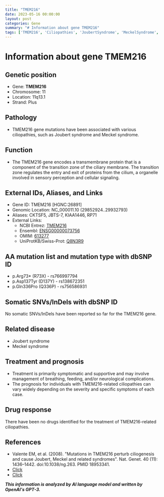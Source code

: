 ```yaml
---
title: "TMEM216"
date: 2023-05-16 00:00:00
layout: post
categories: Gene
summary: "# Information about gene TMEM216"
tags: ['TMEM216', 'Ciliopathies', 'JoubertSyndrome', 'MeckelSyndrome', 'TransmembraneProtein', 'TransitionZone', 'SymptomaticTreatment', 'Prognosis']
---
```


# Information about gene TMEM216

## Genetic position
- Gene: **TMEM216**
- Chromosome: 11
- Location: 11q13.1
- Strand: Plus

## Pathology
- TMEM216 gene mutations have been associated with various ciliopathies, such as Joubert syndrome and Meckel syndrome.

## Function
- The TMEM216 gene encodes a transmembrane protein that is a component of the transition zone of the ciliary membrane. The transition zone regulates the entry and exit of proteins from the cilium, a organelle involved in sensory perception and cellular signaling.

## External IDs, Aliases, and Links
- Gene ID:  TMEM216 [HGNC:26891]
- Genomic Location: NC_000011.10 (29852924..29932793)
- Aliases: CKTSF5, JBTS-7, KIAA1446, RP71
- External Links:
    - NCBI Entrez: [TMEM216]([Click](https://www.ncbi.nlm.nih.gov/gene/28952))
    - Ensembl: [ENSG00000073756]([Click](https://www.ensembl.org/Homo_sapiens/Gene/Summary?g=ENSG00000073756;r=11:29852924-29932793))
    - OMIM: [613277]([Click](https://www.omim.org/entry/613277))
    - UniProtKB/Swiss-Prot: [Q8N3R9]([Click](https://www.uniprot.org/uniprot/Q8N3R9))

## AA mutation list and mutation type with dbSNP ID
- p.Arg73* (R73X) - rs766997794
- p.Asp137Tyr (D137Y) - rs138672351
- p.Gln336Pro (Q336P) - rs756586931

## Somatic SNVs/InDels with dbSNP ID
No somatic SNVs/InDels have been reported so far for the TMEM216 gene.

## Related disease
- Joubert syndrome
- Meckel syndrome

## Treatment and prognosis
- Treatment is primarily symptomatic and supportive and may involve management of breathing, feeding, and/or neurological complications.
- The prognosis for individuals with TMEM216-related ciliopathies can vary widely depending on the severity and specific symptoms of each case.

## Drug response
There have been no drugs identified for the treatment of TMEM216-related ciliopathies.

## References
- Valente EM, et al. (2008). "Mutations in TMEM216 perturb ciliogenesis and cause Joubert, Meckel and related syndromes". Nat. Genet. 40 (11): 1436–1442. doi:10.1038/ng.263. PMID 18953341.
- [Click](https://www.omim.org/entry/613277)
- [Click](https://www.ncbi.nlm.nih.gov/books/NBK1366/)

**_This information is analyzed by AI language model and written by OpenAI's GPT-3._**